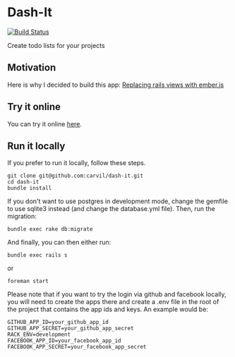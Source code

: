 # Dash-It

[![Build Status](https://secure.travis-ci.org/carvil/dash-it.png)](http://travis-ci.org/carvil/dash-it)

Create todo lists for your projects

## Motivation

Here is why I decided to build this app: [Replacing rails views with ember.js ](http://carvil.github.com/Programming/2012/03/18/replacing-rails-views-with-ember-js/)

## Try it online

You can try it online [here](http://dash-it-app.herokuapp.com).

## Run it locally

If you prefer to run it locally, follow these steps.

    git clone git@github.com:carvil/dash-it.git
    cd dash-it
    bundle install

If you don't want to use postgres in development mode, change the gemfile to use sqlite3 instead (and change the database.yml file). Then, run the migration:

    bundle exec rake db:migrate

And finally, you can then either run:

    bundle exec rails s

or

    foreman start

Please note that if you want to try the login via github and facebook locally, you will need to create the apps there and create a .env file in the root of the project that contains the app ids and keys. An example would be:

    GITHUB_APP_ID=your_github_app_id
    GITHUB_APP_SECRET=your_github_app_secret
    RACK_ENV=development
    FACEBOOK_APP_ID=your_facebook_app_id
    FACEBOOK_APP_SECRET=your_facebook_app_secret
